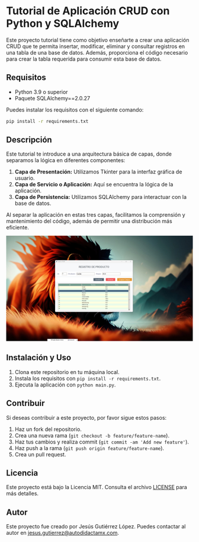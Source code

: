 # Tutorial de Aplicación CRUD con Python y SQLAlchemy

Este proyecto tutorial tiene como objetivo enseñarte a crear una aplicación CRUD que te permita insertar, modificar, eliminar y consultar registros en una tabla de una base de datos. Además, proporciona el código necesario para crear la tabla requerida para consumir esta base de datos.

## Requisitos

- Python 3.9 o superior
- Paquete SQLAlchemy==2.0.27

Puedes instalar los requisitos con el siguiente comando:

```bash
pip install -r requirements.txt
```

## Descripción

Este tutorial te introduce a una arquitectura básica de capas, donde separamos la lógica en diferentes componentes:

1. **Capa de Presentación:** Utilizamos Tkinter para la interfaz gráfica de usuario.
2. **Capa de Servicio o Aplicación:** Aquí se encuentra la lógica de la aplicación.
3. **Capa de Persistencia:** Utilizamos SQLAlchemy para interactuar con la base de datos.

Al separar la aplicación en estas tres capas, facilitamos la comprensión y mantenimiento del código, además de permitir una distribución más eficiente.

 ![parte delantera](assets/img/python-tkinter-sqlite-crud_1.png)

## Instalación y Uso

1. Clona este repositorio en tu máquina local.
2. Instala los requisitos con `pip install -r requirements.txt`.
3. Ejecuta la aplicación con `python main.py`.

## Contribuir

Si deseas contribuir a este proyecto, por favor sigue estos pasos:

1. Haz un fork del repositorio.
2. Crea una nueva rama (`git checkout -b feature/feature-name`).
3. Haz tus cambios y realiza commit (`git commit -am 'Add new feature'`).
4. Haz push a la rama (`git push origin feature/feature-name`).
5. Crea un pull request.

## Licencia

Este proyecto está bajo la Licencia MIT. Consulta el archivo [LICENSE](LICENSE) para más detalles.

## Autor

Este proyecto fue creado por Jesús Gutiérrez López. Puedes contactar al autor en jesus.gutierrez@autodidactamx.com.
